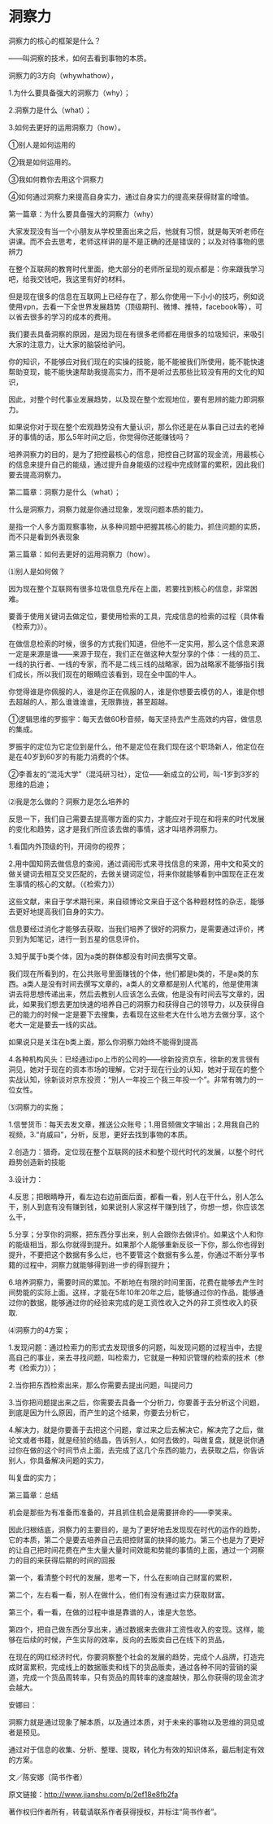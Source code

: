 # 洞察力

洞察力的核心的框架是什么？

——叫洞察的技术，如何去看到事物的本质。

洞察力的3方向（whywhathow），

1.为什么要具备强大的洞察力（why）；

2.洞察力是什么（what）；

3.如何去更好的运用洞察力（how）。

①别人是如何运用的

②我是如何运用的。

③我如何教你去用这个洞察力

④如何通过洞察力来提高自身实力，通过自身实力的提高来获得财富的增值。

第一篇章：为什么要具备强大的洞察力（why）

大家发现没有当一个小朋友从学校里面出来之后，他就有习惯，就是每天听老师在讲课。而不会去思考，老师这样讲的是不是正确的还是错误的；以及对待事物的思辨力

在整个互联网的教育时代里面，绝大部分的老师所呈现的观点都是：你来跟我学习吧，给我交钱吧，我这里有好的材料。

但是现在很多的信息在互联网上已经存在了，那么你使用一下小小的技巧，例如说使用vpn，去看一下全世界发展趋势（顶级期刊、微博、推特，facebook等），可以省去很多的学习的成本的费用。

我们要去具备洞察的原因，是因为现在有很多老师都在用很多的垃圾知识，来吸引大家的注意力，让大家的脑袋给驴问。

你的知识，不能够应对我们现在的实操的技能，能不能被我们所使用，能不能快速帮助变现，能不能快速帮助我提高实力，而不是听过去那些比较没有用的文化的知识，

因此，对整个时代事业发展趋势，以及现在整个宏观地位，要有思辨的能力即洞察力。

如果说你对于现在整个宏观趋势没有大量认识，那么你还是在从事自己过去的老掉牙的事情的话，那么5年时间之后，你觉得你还能赚钱吗？

培养洞察力的目的，是为了把控最核心的信息，把控自己财富的现金流，用最核心的信息来提升自己的能级，通过提升自身能级的过程中完成财富的累积，因此我们要去提高洞察力。

第二篇章：洞察力是什么（what）；

什么是洞察力，洞察力就是你通过现象，发现问题本质的能力。

是指一个人多方面观察事物，从多种问题中把握其核心的能力。抓住问题的实质，而不只是看到外表现象

第三篇章：如何去更好的运用洞察力（how）。

⑴别人是如何做？

因为现在整个互联网有很多垃圾信息充斥在上面，若要找到核心的信息，非常困难。

要善于使用关键词去做定位，要使用检索的工具，完成信息的检索的过程（具体看《检索力》）。

在做信息检索的时候，很多的方式我们知道，但他不一定实用，那么这个信息来源一定是来源是谁——来源于现在，我们正在做这种大型分享的个体：一线的员工、一线的执行者、一线的专家，而不是二线三线的战略家，因为战略家不能够指引我们成长，所以我们现在的眼睛应该看到，现在全中国的牛人。

你觉得谁是你佩服的人，谁是你正在佩服的人，谁是你想要去模仿的人，谁是你想去超越的人，那么谁谁谁谁，无限靠拢，甚至超越。

①逻辑思维的罗振宇：每天去做60秒音频，每天坚持去产生高效的内容，做信息的集成。

罗振宇的定位为它定位到是什么，他不是定位在我们现在这个职场新人，他定位在是在40岁到60岁的有能力消费的个体。

②李善友的“混沌大学”（混沌研习社），定位——新成立的公司，叫-1岁到3岁的思维的启迪；

⑵我是怎么做的？洞察力是怎么培养的

反思一下，我们自己需要去提高哪方面的实力，才能应对于现在和将来的时代发展的变化和趋势，这才是我们所应该去做的事情，这才叫培养洞察力。

1.看国内外顶级的刊，开阔你的视界；

2.用中国知网去做信息的查阅，通过调阅形式来寻找信息的来源，用中文和英文的做关键词去相互交叉匹配的，去做关键词定位，将来你就能够看到中国现在正在发生事情的核心的文献。（《检索力》）

这些文献，来自于学术期刊来，来自硕博论文来自于这个各种题材性的杂志，能够去更好地提高我们自身的实力。

信息要经过消化才能够去获取，当我们培养了很好的洞察力，是需要通过评价，拷贝到为知笔记，进行一到五星的信息评价。

3.知乎属于b类个体，因为a类的群体都没有时间去撰写文章。

我们现在所看到的，在公共账号里面赚钱的个体，他们都是b类的，不是a类的东西。a类人是没有时间去撰写文章的，a类人的文章都是别人代笔的，他是使用演讲去将思想传递出来，然后去教别人应该怎么去做，他是没有时间去写文章的，因此，如果我们想去更加快速的培养自己的洞察力和获得自己的领导力，以及获得自己的能力的时候一定是要下去搜集，去看现在这些老大在什么地方去做分享，这个老大一定是要去一线的实战。

如果说只是关注在b类上面，那么你洞察力始终不能得到提高

4.各种机构风头：已经通过ipo上市的公司的——徐新投资京东，徐新的发言很有洞见，她对于现在的资本市场的理解，它对于现在行业的认知，她对于现在的整个实战认知，徐新谈对京东投资：“别人一年投三个我三年投一个”。非常有魄力的一位女性。

⑶洞察力的实施；

1.信誉货币：每天去发文章，推送公众账号；1.用音频做文字输出；2.用我自己的视频，3.“肖威曰”，分析，反思，更好去找到事物的本质。

2.创造力：猎奇。定位现在整个互联网的技术和整个现代时代的发展，以整个时代趋势创造新的技能

3.设计力：

4.反思；把眼睛睁开，看左边右边前面后面，都看一看，别人在干什么，别人怎么干，别人到底有没有赚到钱，如果说别人家这样干赚到钱了，你想一想，你应该怎么干，

5.分享；分享你的洞察，把东西分享出来，别人会跟你去做评价。如果这个人和你的能级相当，那么你就得到提升。如果那个人能够重新反驳一下你，那么你也得到提升，不要把这个数据有多么烂，也不要管这个数据有多么差，你通过不断分享书籍的过程中，洞察力就能够得到进一步的得到提升；

6.培养洞察力，需要时间的累加。不断地在有限的时间里面，花费在能够去产生时间势能的实际上面。这样，才能在5年10年20年之后，能够通过你的作品，能够通过你的数据，能够通过你的经验来完成的是工资性收入之外的非工资性收入的获取.

⑷洞察力的4方案；

1.发现问题：通过检索力的形式去发现很多的问题，叫发现问题的过程当中，去提高自己的事业，来去寻找问题，叫检索力，它就是一种知识管理的检索的技术（参考《检索力》）；

2.当你把东西检索出来，那么你需要去提出问题，叫提问力

3.当你把问题提出来之后，你需要去具备一个分析力，你要善于去分析这个问题，到底是因为什么原因，而产生的这个结果，你要去分析它，

4.解决力，就是你要善于去把这个问题，拿过来之后去解决它，解决完了之后，做论文或者书籍，就是经验的结晶，告诉别人，如何去做的，叫做复盘，就是说你通过你在做的这个时间节点上面，去完成了这几个东西的能力，去获取之后，你告诉别人，你具备解决问题的实力，

叫复盘的实力；

第三篇章：总结

机会是那些为有准备而准备的，并且抓住机会是需要拼命的——李笑来。

因此归根结底，洞察力的主要目的，是为了更好地去发现现在时代的运作的趋势，它的本质，第二个是要去培养自己去把控财富的抉择的能力。第三个也是为了更好的让自己把时间花费在产生大量大量时间效能和势能的事情的上面，通过一个洞察力的目的来获得后期的时间的回报

第一个，看清整个时代的发展，思考一下，什么在影响自己财富的累积，

第二个，左右看一看，别人在做什么，他们有没有通过实力获取财富。

第三个，看一看，在做的过程中谁是靠谱的人，谁是大忽悠。

第四个，把自己做东西分享出来，通过数据来去做非工资性收入的变现。这样，能够在后续的时候，产生实际的效率，反向的去贩卖自己在线下的货品，

在现在的网红经济时代，你要洞察整个社会的发展的趋势，完成个人品牌，打造完成财富累积，完成线上的数据贩卖和线下的货品贩卖，通过各种不同的营销的渠道，完成一个货品周转率，只有货品的周转率的速度越快，那么你获得的现金流才会越大。

安娜曰：

洞察力就是通过现象了解本质，以及通过本质，对于未来的事物以及思维的洞见或者是预见。

通过对于信息的收集、分析、整理、提取，转化为有效的知识体系，最后制定有效的方案。

文／陈安娜（简书作者）

原文链接：http://www.jianshu.com/p/2ef18e8fb2fa

著作权归作者所有，转载请联系作者获得授权，并标注“简书作者”。

